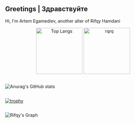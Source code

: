## Greetings | Здравствуйте
Hi, I'm Artem Egamediev, another alter of Rifqy Hamdani


<p align="center" style="width: 100%;">
  <img src="https://github-readme-stats.vercel.app/api/top-langs/?username=artemmakarovin&layout=compact&langs_count=10&theme=gruvbox&hide_border=true&size_weight=0.5&count_weight=0.5&hide=yacc,makefile,ragel,c,cplusplus,hack" alt="Top Langs" style="height: 150px"  />
  <img src="https://github-readme-streak-stats.herokuapp.com/?user=artemmakarovin&theme=gruvbox&hide_border=true" alt="rqrq" style="height: 150px" />  
</p>

##
![Anurag's GitHub stats](https://github-readme-stats.vercel.app/api?username=artemmakarovin&show_icons=true&theme=gruvbox)

##
  [![trophy](https://github-profile-trophy.vercel.app/?username=artemmakarovin&rank=SECRET,SSS,SS,S,AAA,AA,A,B&theme=artemmakarovin&no-frame=true)](https://github.com/ryo-ma/github-profile-trophy)

##
![Rifqy's Graph](https://github-readme-activity-graph.vercel.app/graph?username=rifrifqyqy&custom_title=Liluo%20GitHub%20Activity%20Graph&bg_color=0D1117&color=7F3FBF&line=7F3FBF&point=7F3FBF&area_color=FFFFFF&title_color=FFFFFF&area=true)


